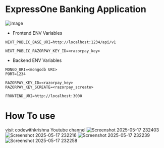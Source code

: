 # ExpressOne Banking Application

![image]([https://github.com/Raunak-Sarkar/ExpreesOne-Banking_app/blob/main/frontend/public/log.svg])

- Frontend ENV Variables
```env
NEXT_PUBLIC_BASE_URI=http://localhost:1234/api/v1

NEXT_PUBLIC_RAZORPAY_KEY_ID=<razorpay_key>
```


- Backend ENV Variables
```env
MONGO_URI=<mongodb URI>
PORT=1234

RAZORPAY_KEY_ID=<razorpay_key>
RAZORPAY_KEY_SCREATE=<razorpay_screate>

FRONTEND_URI=http://localhost:3000
```

# How To use 
visit codewithkrishna Youtube channel 
![Screenshot 2025-05-17 232403](https://github.com/user-attachments/assets/a448aecb-374c-4676-831d-bd9a2825a094)
![Screenshot 2025-05-17 232216](https://github.com/user-attachments/assets/0c75c0d1-c174-4e2c-8c72-2b07f43a3c9f)
![Screenshot 2025-05-17 232239](https://github.com/user-attachments/assets/b23a9d58-8ddf-4a5c-95eb-5f342ff9ef1c)
![Screenshot 2025-05-17 232258](https://github.com/user-attachments/assets/69b43cf7-2b74-4a0c-8eff-357e39dcc593)

